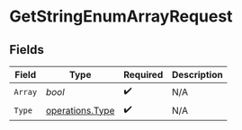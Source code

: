 # GetStringEnumArrayRequest


## Fields

| Field                                              | Type                                               | Required                                           | Description                                        |
| -------------------------------------------------- | -------------------------------------------------- | -------------------------------------------------- | -------------------------------------------------- |
| `Array`                                            | *bool*                                             | :heavy_check_mark:                                 | N/A                                                |
| `Type`                                             | [operations.Type](../../models/operations/type.md) | :heavy_check_mark:                                 | N/A                                                |